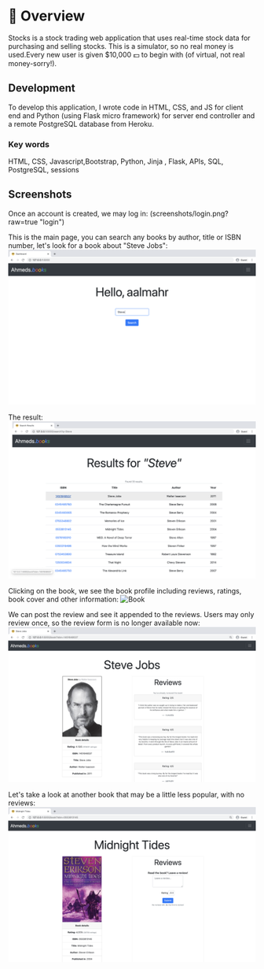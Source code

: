 # :closed_book: Overview

Stocks is a stock trading web application that uses real-time stock data for purchasing and selling stocks. This is a simulator, so no real money is used.Every new user is given $10,000 :dollar: to begin with (of virtual, not real money-sorry!).


## Development

To develop this application, I wrote code in HTML, CSS, and JS for client end and Python (using Flask micro framework) for server end controller and a remote PostgreSQL database from Heroku.

### Key words
HTML, CSS, Javascript,Bootstrap, Python, Jinja , Flask, APIs, SQL, PostgreSQL, sessions


## Screenshots

Once an account is created, we may log in:
(screenshots/login.png?raw=true "login")

This is the main page, you can search any books by author, title or ISBN number, let's look for a book about "Steve Jobs":
![Main Page](screenshots/index.png?raw=true "main page")

The result:
![Results](screenshots/results.png?raw=true "Quoted")

Clicking on the book, we see the book profile including reviews, ratings, book cover and other information:
![Book](screenshots/reveiwing.png?raw=true "Buy")

We can post the review and see it appended to the reviews. Users may only review once, so the review form is no longer available now:
![Reviewied](screenshots/reviewed.png?raw=true "Summary")

Let's take a look at another book that may be a little less popular, with no reviews:
![AnotherBook](screenshots/noreview.png?raw=true "Sell")






